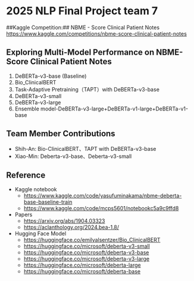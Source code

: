 # 2025 NLP Final Project team 7

##Kaggle Competition:##
NBME - Score Clinical Patient Notes<br>
https://www.kaggle.com/competitions/nbme-score-clinical-patient-notes

## Exploring Multi-Model Performance on NBME- Score Clinical Patient Notes
1. DeBERTa-v3-base (Baseline) 
2. Bio_ClinicalBERT 
3. Task-Adaptive Pretraining（TAPT）with DeBERTa-v3-base 
4. DeBERTa-v3-small 
5. DeBERTa-v3-large 
6. Ensemble model-DeBERTa-v3-large+DeBERTa-v1-large+DeBERTa-v1-base

## Team Member Contributions
* Shih-An: Bio-ClinicalBERT、TAPT with DeBERTa-v3-base 
* Xiao-Min: Deberta-v3-base、Deberta-v3-small

## Reference
*	Kaggle notebook
    - https://www.kaggle.com/code/yasufuminakama/nbme-deberta-base-baseline-train  
    - https://www.kaggle.com/code/mcps5601/notebookc5a9c9ffd8
* Papers
    - https://arxiv.org/abs/1904.03323
    - https://aclanthology.org/2024.bea-1.8/
* Hugging Face Model
    - https://huggingface.co/emilyalsentzer/Bio_ClinicalBERT
    - https://huggingface.co/microsoft/deberta-v3-small
    - https://huggingface.co/microsoft/deberta-v3-base
    - https://huggingface.co/microsoft/deberta-v3-large
    - https://huggingface.co/microsoft/deberta-large
    - https://huggingface.co/microsoft/deberta-base
